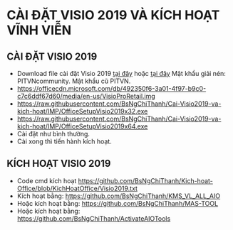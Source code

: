 # CÀI ĐẶT VISIO 2019 VÀ KÍCH HOẠT VĨNH VIỄN #
## CÀI ĐẶT VISIO 2019 ##
  - Download file cài đặt Visio 2019 [tại đây](https://officecdn.microsoft.com/db/492350f6-3a01-4f97-b9c0-c7c6ddf67d60/media/en-us/VisioPro2019Retail.img) hoặc [tại đây](https://drive.google.com/file/d/16SLH8WJ6Pi3IWddQpxnRNQ-3iEjDLNu5/view) Mật khẩu giải nén: PITVNcommunity. Mật khẩu cũ PITVN.
  - https://officecdn.microsoft.com/db/492350f6-3a01-4f97-b9c0-c7c6ddf67d60/media/en-us/VisioProRetail.img
  - https://raw.githubusercontent.com/BsNgChiThanh/Cai-Visio2019-va-kich-hoat/IMP/OfficeSetupVisio2019x32.exe
  - https://raw.githubusercontent.com/BsNgChiThanh/Cai-Visio2019-va-kich-hoat/IMP/OfficeSetupVisio2019x64.exe
  - Cài đặt như bình thường.
  - Cài xong thì tiến hành kích hoạt.

## KÍCH HOẠT VISIO 2019 ##
  - Code cmd kích hoạt https://github.com/BsNgChiThanh/Kich-hoat-Office/blob/KichHoatOffice/Visio2019.txt
  - Kích hoạt bằng: https://github.com/BsNgChiThanh/KMS_VL_ALL_AIO
  - Hoặc kích hoạt bằng: https://github.com/BsNgChiThanh/MAS-TOOL
  - Hoặc kích hoạt bằng: https://github.com/BsNgChiThanh/ActivateAIOTools
